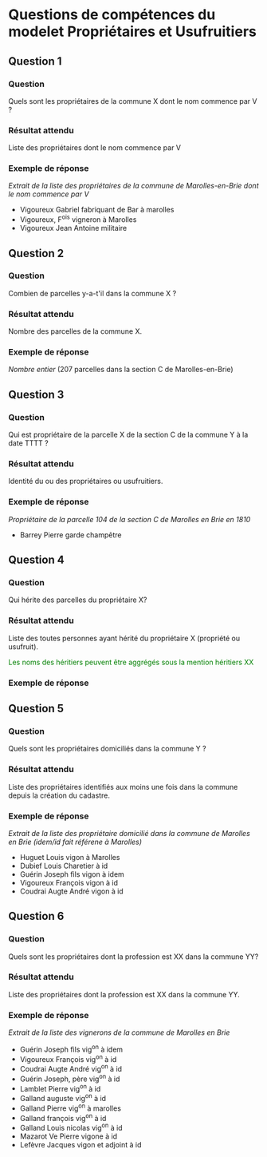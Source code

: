 # Questions de compétences du modelet Propriétaires et Usufruitiers

## Question 1
### Question
Quels sont les propriétaires de la commune X dont le nom commence par V ?
### Résultat attendu
Liste des propriétaires dont le nom commence par V
### Exemple de réponse
*Extrait de la liste des propriétaires de la commune de Marolles-en-Brie dont le nom commence par V*
- Vigoureux Gabriel fabriquant de Bar à marolles
- Vigoureux, F<sup>ois</sup> vigneron à Marolles
- Vigoureux Jean Antoine militaire

## Question 2
### Question
Combien de parcelles y-a-t'il dans la commune X ?
### Résultat attendu
Nombre des parcelles de la commune X.
### Exemple de réponse
*Nombre entier* (207 parcelles dans la section C de Marolles-en-Brie)

## Question 3
### Question
Qui est propriétaire de la parcelle X de la section C de la commune Y à la date TTTT ?
### Résultat attendu
Identité du ou des propriétaires ou usufruitiers.
### Exemple de réponse
*Propriétaire de la parcelle 104 de la section C de Marolles en Brie en 1810*
* Barrey Pierre garde champêtre

## Question 4
### Question
Qui hérite des parcelles du propriétaire X?
### Résultat attendu
Liste des toutes personnes ayant hérité du propriétaire X (propriété ou usufruit).

<p style="color: green">Les noms des héritiers peuvent être aggrégés sous la mention héritiers XX</p>

### Exemple de réponse

## Question 5
### Question
Quels sont les propriétaires domiciliés dans la commune Y ?
### Résultat attendu
Liste des propriétaires identifiés aux moins une fois dans la commune depuis la création du cadastre.
### Exemple de réponse
*Extrait de la liste des propriétaire domicilié dans la commune de Marolles en Brie (idem/id fait référene à Marolles)*
* Huguet Louis vigon à Marolles
* Dubief Louis Charetier à id
* Guérin Joseph fils vigon à idem
* Vigoureux François vigon à id
* Coudrai Augte André vigon à id

## Question 6
### Question
Quels sont les propriétaires dont la profession est XX dans la commune YY?
### Résultat attendu
Liste des propriétaires dont la profession est XX dans la commune YY.
### Exemple de réponse
*Extrait de la liste des vignerons de la commune de Marolles en Brie*
* Guérin Joseph fils vig<sup>on</sup> à idem
* Vigoureux François vig<sup>on</sup> à id
* Coudrai Augte André vig<sup>on</sup> à id
* Guérin Joseph, père vig<sup>on</sup> à id
* Lamblet Pierre vig<sup>on</sup> à id
* Galland auguste vig<sup>on</sup> à id
* Galland Pierre vig<sup>on</sup> à marolles
* Galland françois vig<sup>on</sup> à id
* Galland Louis nicolas vig<sup>on</sup> à id
* Mazarot Ve Pierre vig<up>one</sup> à id
* Lefèvre Jacques vig<up>on</sup> et adjoint à id